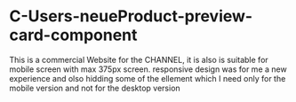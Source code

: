 # C-Users-neueProduct-preview-card-component

This is a commercial Website for the CHANNEL, it is also is suitable for mobile screen with max 375px screen. responsive design was for me a new experience and olso hidding some of the ellement which I need only for the mobile version and not for the desktop version
